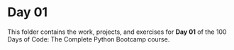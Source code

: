 # Day 01

This folder contains the work, projects, and exercises for **Day 01** of the 100 Days of Code: The Complete Python Bootcamp course.
